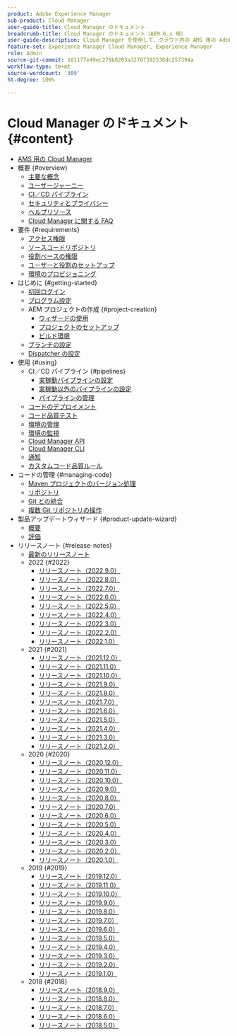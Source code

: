```yaml
---
product: Adobe Experience Manager
sub-product: Cloud Manager
user-guide-title: Cloud Manager のドキュメント
breadcrumb-title: Cloud Manager のドキュメント（AEM 6.x 用）
user-guide-description: Cloud Manager を使用して、クラウド内の AMS 用の Adobe Experience Manager を自己管理する方法について説明します。
feature-set: Experience Manager Cloud Manager, Experience Manager
role: Admin
source-git-commit: 101177e49ec276b8203a32767392538dc257394a
workflow-type: tm+mt
source-wordcount: '309'
ht-degree: 100%

---
```



# Cloud Manager のドキュメント {#content}

+ [AMS 用の Cloud Manager](introduction.md)
+ 概要 {#overview}
   + [主要な概念](overview/key-concepts.md)
   + [ユーザージャーニー](overview/user-journey.md)
   + [CI／CD パイプライン](overview/ci-cd-pipelines.md)
   + [セキュリティとプライバシー](overview/security-and-privacy.md)
   + [ヘルプリソース](overview/help-resources.md)
   + [Cloud Manager に関する FAQ](overview/faqs.md)
+ 要件 {#requirements}
   + [アクセス権限](requirements/access-rights.md)
   + [ソースコードリポジトリ](requirements/source-code-repository.md)
   + [役割ベースの権限](requirements/role-based-permissions.md)
   + [ユーザーと役割のセットアップ](requirements/users-and-roles.md)
   + [環境のプロビジョニング](requirements/environment-provisioning.md)
+ はじめに {#getting-started}
   + [初回ログイン](getting-started/first-time-login.md)
   + [プログラム設定](getting-started/program-setup.md)
   + AEM プロジェクトの作成 {#project-creation}
      + [ウィザードの使用](getting-started/using-the-wizard.md)
      + [プロジェクトのセットアップ](getting-started/project-setup.md)
      + [ビルド環境](getting-started/build-environment.md)
   + [ブランチの設定](getting-started/configuring-branches.md)
   + [Dispatcher の設定](getting-started/dispatcher-configurations.md)
+ 使用 {#using}
   + CI／CD パイプライン {#pipelines}
      + [実稼動パイプラインの設定](using/production-pipelines.md)
      + [実稼動以外のパイプラインの設定](using/non-production-pipelines.md)
      + [パイプラインの管理](using/managing-pipelines.md)
   + [コードのデプロイメント](using/code-deployment.md)
   + [コード品質テスト](using/code-quality-testing.md)
   + [環境の管理](using/managing-environments.md)
   + [環境の監視](using/monitoring-environments.md)
   + [Cloud Manager API](https://developer.adobe.com/experience-cloud/cloud-manager/reference/api/)
   + [Cloud Manager CLI](https://github.com/adobe/aio-cli-plugin-cloudmanager/blob/main/README.md)
   + [通知](using/notifications.md)
   + [カスタムコード品質ルール](using/custom-code-quality-rules.md)
+ コードの管理 {#managing-code}
   + [Maven プロジェクトのバージョン処理](managing-code/maven-project-version.md)
   + [リポジトリ](managing-code/repositories.md)
   + [Git との統合](managing-code/git-integration.md)
   + [複数 Git リポジトリの操作](managing-code/multiple-git-repos.md)
+ 製品アップデートウィザード {#product-update-wizard}
   + [概要](product-update-wizard/overview.md)
   + [評価](product-update-wizard/evaluation.md)
+ リリースノート {#release-notes}
   + [最新のリリースノート](release-notes/current.md)
   + 2022 {#2022}
      + [リリースノート（2022.9.0）](release-notes/2022/2022-9-0.md)
      + [リリースノート（2022.8.0）](release-notes/2022/2022-8-0.md)
      + [リリースノート（2022.7.0）](release-notes/2022/2022-7-0.md)
      + [リリースノート（2022.6.0）](release-notes/2022/2022-6-0.md)
      + [リリースノート（2022.5.0）](release-notes/2022/2022-5-0.md)
      + [リリースノート（2022.4.0）](release-notes/2022/2022-4-0.md)
      + [リリースノート（2022.3.0）](release-notes/2022/2022-3-0.md)
      + [リリースノート（2022.2.0）](release-notes/2022/2022-2-0.md)
      + [リリースノート（2022.1.0）](release-notes/2022/2022-1-0.md)
   + 2021 {#2021}
      + [リリースノート（2021.12.0）](release-notes/2021/2021-12-0.md)
      + [リリースノート（2021.11.0）](release-notes/2021/2021-11-0.md)
      + [リリースノート（2021.10.0）](release-notes/2021/2021-10-0.md)
      + [リリースノート（2021.9.0）](release-notes/2021/2021-9-0.md)
      + [リリースノート（2021.8.0）](release-notes/2021/2021-8-0.md)
      + [リリースノート（2021.7.0）](release-notes/2021/2021-7-0.md)
      + [リリースノート（2021.6.0）](release-notes/2021/2021-6-0.md)
      + [リリースノート（2021.5.0）](release-notes/2021/2021-5-0.md)
      + [リリースノート（2021.4.0）](release-notes/2021/2021-4-0.md)
      + [リリースノート（2021.3.0）](release-notes/2021/2021-3-0.md)
      + [リリースノート（2021.2.0）](release-notes/2021/2021-2-0.md)
   + 2020 {#2020}
      + [リリースノート（2020.12.0）](release-notes/2020/2020-12-0.md)
      + [リリースノート（2020.11.0）](release-notes/2020/2020-11-0.md)
      + [リリースノート（2020.10.0）](release-notes/2020/2020-10-0.md)
      + [リリースノート（2020.9.0）](release-notes/2020/2020-9-0.md)
      + [リリースノート（2020.8.0）](release-notes/2020/2020-8-0.md)
      + [リリースノート（2020.7.0）](release-notes/2020/2020-7-0.md)
      + [リリースノート（2020.6.0）](release-notes/2020/2020-6-0.md)
      + [リリースノート（2020.5.0）](release-notes/2020/2020-5-0.md)
      + [リリースノート（2020.4.0）](release-notes/2020/2020-4-0.md)
      + [リリースノート（2020.3.0）](release-notes/2020/2020-3-0.md)
      + [リリースノート（2020.2.0）](release-notes/2020/2020-2-0.md)
      + [リリースノート（2020.1.0）](release-notes/2020/2020-1-0.md)
   + 2019 {#2019}
      + [リリースノート（2019.12.0）](release-notes/2019/2019-12-0.md)
      + [リリースノート（2019.11.0）](release-notes/2019/2019-11-0.md)
      + [リリースノート（2019.10.0）](release-notes/2019/2019-10-0.md)
      + [リリースノート（2019.9.0）](release-notes/2019/2019-9-0.md)
      + [リリースノート（2019.8.0）](release-notes/2019/2019-8-0.md)
      + [リリースノート（2019.7.0）](release-notes/2019/2019-7-0.md)
      + [リリースノート（2019.6.0）](release-notes/2019/2019-6-0.md)
      + [リリースノート（2019.5.0）](release-notes/2019/2019-5-0.md)
      + [リリースノート（2019.4.0）](release-notes/2019/2019-4-0.md)
      + [リリースノート（2019.3.0）](release-notes/2019/2019-3-0.md)
      + [リリースノート（2019.2.0）](release-notes/2019/2019-2-0.md)
      + [リリースノート（2019.1.0）](release-notes/2019/2019-1-0.md)
   + 2018 {#2018}
      + [リリースノート（2018.9.0）](release-notes/2018/2018-9-0.md)
      + [リリースノート（2018.8.0）](release-notes/2018/2018-8-0.md)
      + [リリースノート（2018.7.0）](release-notes/2018/2018-7-0.md)
      + [リリースノート（2018.6.0）](release-notes/2018/2018-6-0.md)
      + [リリースノート（2018.5.0）](release-notes/2018/2018-5-0.md)
